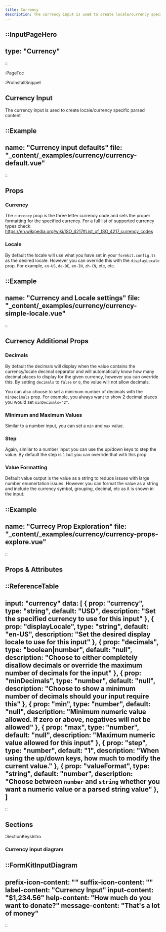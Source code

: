 ```yaml
---
title: Currency
description: The currency input is used to create locale/currency specific parsed content
---
```


::InputPageHero
---
type: "Currency"
---
::

:PageToc

:ProInstallSnippet

## Currency Input

The currency input is used to create locale/currency specific parsed content

::Example
---
name: "Currency input defaults"
file: "_content/_examples/currency/currency-default.vue"
---
::

## Props

### Currency

The `currency` prop is the three letter currency code and sets the proper formatting for the specified currency. For a full list of supported currency types check: https://en.wikipedia.org/wiki/ISO_4217#List_of_ISO_4217_currency_codes

### Locale

By default the locale will use what you have set in your `formkit.config.ts` as the desired locale. However you can override this with the `displayLocale` prop. For example, `en-US`, `de-DE`, `en-IN`, `zh-CN`, etc, etc.


::Example
---
name: "Currency and Locale settings"
file: "_content/_examples/currency/currency-simple-locale.vue"
---
::

## Currency Additional Props

### Decimals

By default the decimals will display when the value contains the currency/locale decimal separator and will automatically know how many decimal places to display for the given currency, however you can override this. By setting `decimals` to `false` or `0`, the value will not allow decimals.

You can also choose to set a minimum number of decimals with the `minDecimals` prop. For example, you always want to show 2 decimal places you would set `minDecimals="2"`.

### Minimum and Maximum Values

Similar to a number input, you can set a `min` and `max` value.

### Step

Again, similar to a number input you can use the up/down keys to step the value. By default the step is `1` but you can override that with this prop.

### Value Formatting

Default value output is the value as a string to reduce issues with large number enumertation issues. However you can format the value as a string and include the currency symbol, grouping, decimal, etc as it is shown in the input.

::Example
---
name: "Currecy Prop Exploration"
file: "_content/_examples/currency/currency-props-explore.vue"
---
::

## Props & Attributes

::ReferenceTable
---
input: "currency" 
data: [
  {
    prop: "currency",
    type: "string",
    default: "USD",
    description: "Set the specified currency to use for this input"
  },
  {
    prop: "displayLocale",
    type: "string",
    default: "en-US",
    description: "Set the desired display locale to use for this input"
  },
  {
    prop: "decimals",
    type: "boolean|number",
    default: "null",
    description: "Choose to either completely disallow decimals or override the maximum number of decimals for the input"
  },
  {
    prop: "minDecimals",
    type: "number",
    default: "null",
    description: "Choose to show a minimum number of decimals should your input require this"
  },
  {
    prop: "min",
    type: "number",
    default: "null",
    description: "Minimum numeric value allowed. If zero or above, negatives will not be allowed"
  },
  {
    prop: "max",
    type: "number",
    default: "null",
    description: "Maximum numeric value allowed for this input"
  },
  {
    prop: "step",
    type: "number",
    default: "1",
    description: "When using the up/down keys, how much to modify the current value."
  },
  {
    prop: "valueFormat",
    type: "string",
    default: "number",
    description: "Choose between <code>number</code> and <code>string</code> whether you want a numeric value or a parsed string value"
  },
]
---
::


## Sections

:SectionKeysIntro

### Currency input diagram

::FormKitInputDiagram
---
prefix-icon-content: ""
suffix-icon-content: ""
label-content: "Currency Input"
input-content: "$1,234.56"
help-content: "How much do you want to donate?"
message-content: "That's a lot of money"
---
::
